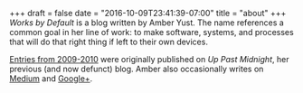 +++
draft = false
date = "2016-10-09T23:41:39-07:00"
title = "about"
+++
*Works by Default* is a blog written by Amber Yust. The name references a common goal in
her line of work: to make software, systems, and processes that will do that right thing
if left to their own devices.

[Entries from 2009-2010](/tags/up-past-midnight) were originally published on *Up Past Midnight*,
her previous (and now defunct) blog. Amber also occasionally writes on
[Medium](https://medium.com/@aiiane) and [Google+](https://plus.google.com/116797686750161798768).

